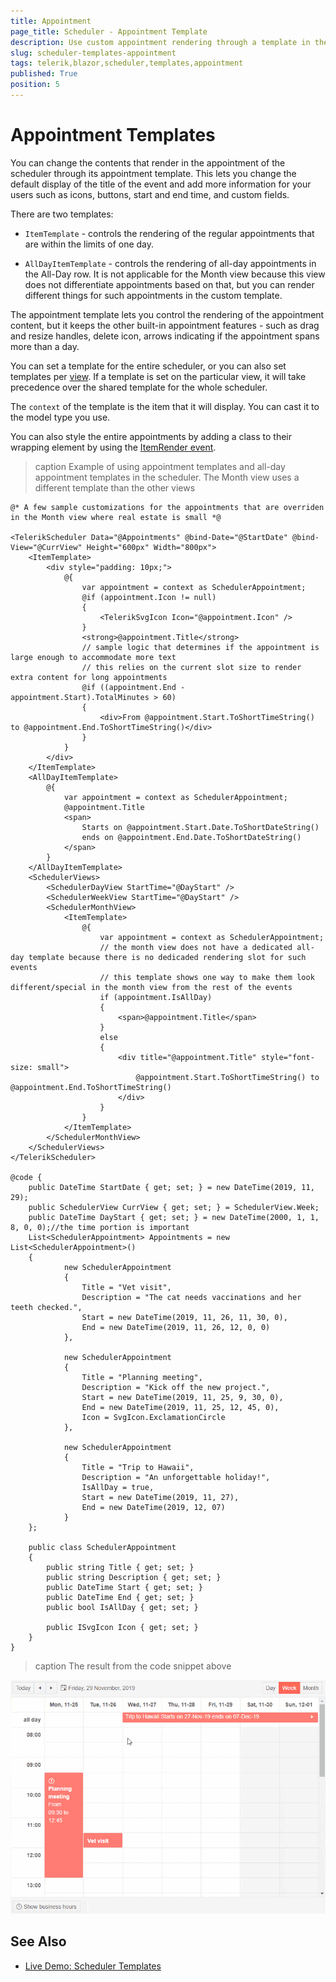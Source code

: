 ```yaml
---
title: Appointment
page_title: Scheduler - Appointment Template
description: Use custom appointment rendering through a template in the scheduler for Blazor.
slug: scheduler-templates-appointment
tags: telerik,blazor,scheduler,templates,appointment
published: True
position: 5
---
```


# Appointment Templates

You can change the contents that render in the appointment of the scheduler through its appointment template. This lets you change the default display of the title of the event and add more information for your users such as icons, buttons, start and end time, and custom fields.

There are two templates:

* `ItemTemplate` - controls the rendering of the regular appointments that are within the limits of one day.

* `AllDayItemTemplate` - controls the rendering of all-day appointments in the All-Day row. It is not applicable for the Month view because this view does not differentiate appointments based on that, but you can render different things for such appointments in the custom template.

The appointment template lets you control the rendering of the appointment content, but it keeps the other built-in appointment features - such as drag and resize handles, delete icon, arrows indicating if the appointment spans more than a day.

You can set a template for the entire scheduler, or you can also set templates per [view](slug://scheduler-views-overview). If a template is set on the particular view, it will take precedence over the shared template for the whole scheduler.

The `context` of the template is the item that it will display. You can cast it to the model type you use.

You can also style the entire appointments by adding a class to their wrapping element by using the [ItemRender event](slug://scheduler-events#itemrender).

>caption Example of using appointment templates and all-day appointment templates in the scheduler. The Month view uses a different template than the other views

````RAZOR
@* A few sample customizations for the appointments that are overriden in the Month view where real estate is small *@

<TelerikScheduler Data="@Appointments" @bind-Date="@StartDate" @bind-View="@CurrView" Height="600px" Width="800px">
    <ItemTemplate>
        <div style="padding: 10px;">
            @{
                var appointment = context as SchedulerAppointment;
                @if (appointment.Icon != null)
                {
                    <TelerikSvgIcon Icon="@appointment.Icon" />
                }
                <strong>@appointment.Title</strong>
                // sample logic that determines if the appointment is large enough to accommodate more text
                // this relies on the current slot size to render extra content for long appointments
                @if ((appointment.End - appointment.Start).TotalMinutes > 60)
                {
                    <div>From @appointment.Start.ToShortTimeString() to @appointment.End.ToShortTimeString()</div>
                }
            }
        </div>
    </ItemTemplate>
    <AllDayItemTemplate>
        @{
            var appointment = context as SchedulerAppointment;
            @appointment.Title
            <span>
                Starts on @appointment.Start.Date.ToShortDateString()
                ends on @appointment.End.Date.ToShortDateString()
            </span>
        }
    </AllDayItemTemplate>
    <SchedulerViews>
        <SchedulerDayView StartTime="@DayStart" />
        <SchedulerWeekView StartTime="@DayStart" />
        <SchedulerMonthView>
            <ItemTemplate>
                @{
                    var appointment = context as SchedulerAppointment;
                    // the month view does not have a dedicated all-day template because there is no dedicaded rendering slot for such events
                    // this template shows one way to make them look different/special in the month view from the rest of the events
                    if (appointment.IsAllDay)
                    {
                        <span>@appointment.Title</span>
                    }
                    else
                    {
                        <div title="@appointment.Title" style="font-size: small">
                            @appointment.Start.ToShortTimeString() to @appointment.End.ToShortTimeString()
                        </div>
                    }
                }
            </ItemTemplate>
        </SchedulerMonthView>
    </SchedulerViews>
</TelerikScheduler>

@code {
    public DateTime StartDate { get; set; } = new DateTime(2019, 11, 29);
    public SchedulerView CurrView { get; set; } = SchedulerView.Week;
    public DateTime DayStart { get; set; } = new DateTime(2000, 1, 1, 8, 0, 0);//the time portion is important
    List<SchedulerAppointment> Appointments = new List<SchedulerAppointment>()
    {
            new SchedulerAppointment
            {
                Title = "Vet visit",
                Description = "The cat needs vaccinations and her teeth checked.",
                Start = new DateTime(2019, 11, 26, 11, 30, 0),
                End = new DateTime(2019, 11, 26, 12, 0, 0)
            },

            new SchedulerAppointment
            {
                Title = "Planning meeting",
                Description = "Kick off the new project.",
                Start = new DateTime(2019, 11, 25, 9, 30, 0),
                End = new DateTime(2019, 11, 25, 12, 45, 0),
                Icon = SvgIcon.ExclamationCircle
            },

            new SchedulerAppointment
            {
                Title = "Trip to Hawaii",
                Description = "An unforgettable holiday!",
                IsAllDay = true,
                Start = new DateTime(2019, 11, 27),
                End = new DateTime(2019, 12, 07)
            }
    };

    public class SchedulerAppointment
    {
        public string Title { get; set; }
        public string Description { get; set; }
        public DateTime Start { get; set; }
        public DateTime End { get; set; }
        public bool IsAllDay { get; set; }

        public ISvgIcon Icon { get; set; }
    }
}
````

>caption The result from the code snippet above

![Appointment templates in the scheduler](images/scheduler-appointment-templates.gif)

## See Also

 * [Live Demo: Scheduler Templates](https://demos.telerik.com/blazor-ui/scheduler/templates)

